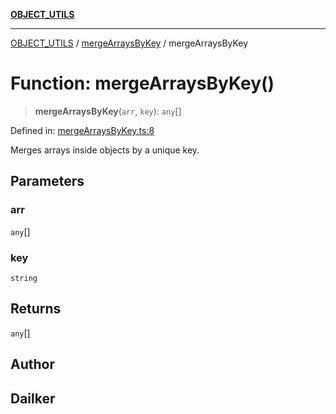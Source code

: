 [**OBJECT_UTILS**](../../README.md)

***

[OBJECT_UTILS](../../README.md) / [mergeArraysByKey](../README.md) / mergeArraysByKey

# Function: mergeArraysByKey()

> **mergeArraysByKey**(`arr`, `key`): `any`[]

Defined in: [mergeArraysByKey.ts:8](https://github.com/dailker/everyutil/blob/88c583cdd8386be54599315f93f88880d20b94f3/src/object/mergeArraysByKey.ts#L8)

Merges arrays inside objects by a unique key.

## Parameters

### arr

`any`[]

### key

`string`

## Returns

`any`[]

## Author

## Dailker
